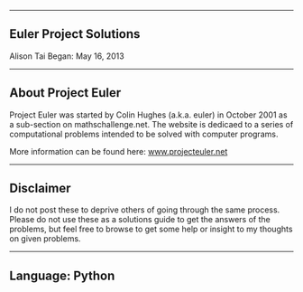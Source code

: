 ------------------------------
Euler Project Solutions
------------------------------
Alison Tai
Began: May 16, 2013

------------------------------
About Project Euler
------------------------------
Project Euler was started by Colin Hughes (a.k.a. euler) in October 2001 as a
sub-section on mathschallenge.net. The website is dedicaed to a series of 
computational problems intended to be solved with computer programs.

More information can be found here: www.projecteuler.net

------------------------------
Disclaimer
------------------------------
I do not post these to deprive others of going through the same process.
Please do not use these as a solutions guide to get the answers of the 
problems, but feel free to browse to get some help or insight to my
thoughts on given problems.

------------------------------
Language: Python
------------------------------
